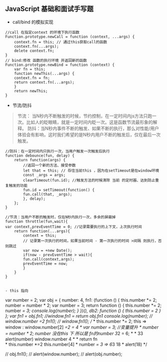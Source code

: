 ## JavaScript 基础和面试手写题

- call/bind 的模拟实现

```
//call 在指定context 的环境下执行函数
Function.prototype.newCall = function (context, ...args) {
    context.fn = this; // 通过this获取call的函数
    context.fn(...args);
    delete context.fn;
}
// bind:修改 函数的执行环境 并返回新的函数
Function.prototype.newBind = function (context) {
    var fn = this;
    function newThis(...args) {
    context.fn = fn;
    return context.fn(...args);
    }
    return newThis;
}
```

- 节流/防抖
> 节流： 当N秒内不断触发的时候，节约控制，在一定时间内js方法只跑一次。比如人的眨眼睛，就是一定时间内眨一次。这是函数节流最形象的解释。
> 防抖：当N秒内事件不断的触发、如果不断的执行，那么对性能/用户体验会有影响，这时我们希望的是N秒内用户不断的触发后，仅在最后一次触发。

```
//防抖：在一定时间内只执行一次，当用户触发一次触发后执行
function debounce(fun, delay) {
    return function(args) {
        //返回一个新的方法、接受参数
        let that = this; // 存住当前this ，因为在setTimeout是在window环境
        const _args = args;
        clearTimeout(fun.id); //触发方法的时候清除 当前 的定时器、达到防止重复触发的功能
        fun.id = setTimeout(function() {
        fun.call(that, _args);
        }, delay);
    };
}

//节流：当用户不断的触发时，仅在N秒内执行一次，多余的屏蔽掉
function throttle(fun,wait){
var context,prevEventTime = 0; //记录需要执行的上下文，上次执行时间
    return function(...args){
        context = this;
        // 记录第一次执行的时间，如果当前时间 - 第一次执行的时间 >间隔 则执行，否则跳过
        var now = +new Date();
        if(now - prevEventTime > wait){
        fun.call(context,args);
        prevEventTime = now;
        }
    }
}


- this 指向
```
var number = 2;
var obj = {
    number: 4,
    fn1: (function () {
        this.number *= 2;
        number = number * 2;
        var number = 3;
        return function () {
            this.number *= 2;
            number *= 3;
            console.log(number);
        }
    })(),
    db2: function () {
        this.number *= 2
    }
};
var fn1 = obj.fn1; //window.fn1 = return obj.fn1
console.log(number); // window.number =2
fn1(); // window.fn1();
/**
    * this.number *= 2;  this => window  : window.number[2] *=2 = 4
    * var number = 3; //变量提升
    * number = number * 2;  number 没在this 下 所以是 fn的number 3*2 = 6;
    * 
    * 33 alert(number) window.number 4
    * 
    * return fn  
    *  this.number *=2  this.number[4]
    *  number *= 3  => 6*3 18
    *  alert(18)
    */


// obj.fn1();
// alert(window.number);
// alert(obj.number);
```

